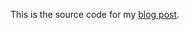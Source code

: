 This is the source code for my [blog post](https://github.com/christophemarois/gamedev-blog/issues/1).
